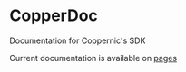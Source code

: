 CopperDoc
=========

Documentation for Coppernic's SDK

Current documentation is available on [pages](http://wiki.gitlab-pages.coppernic.local/copperdoc)


